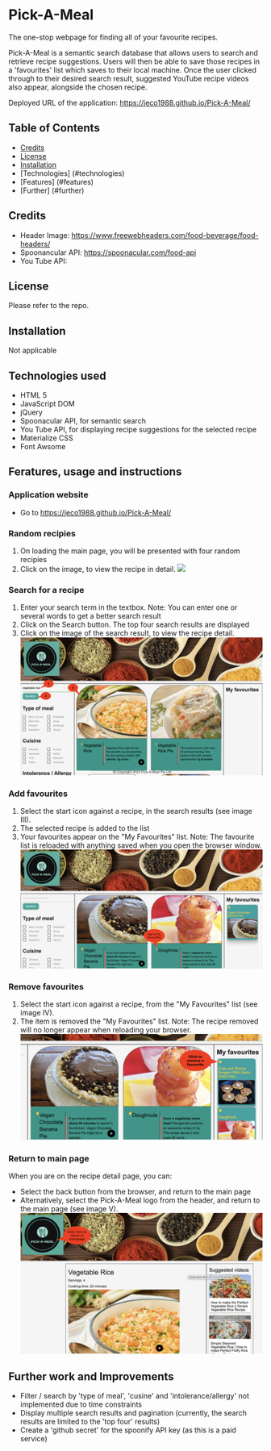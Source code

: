 # Pick-A-Meal

The one-stop webpage for finding all of your favourite recipes.

Pick-A-Meal is a semantic search database that allows users to search and retrieve recipe suggestions. Users will then be able to save those recipes in a 'favourites' list which saves to their local machine. Once the user clicked through to their desired search result, suggested YouTube recipe videos also appear, alongside the chosen recipe.

Deployed URL of the application: https://jeco1988.github.io/Pick-A-Meal/

## Table of Contents

- [Credits](#credits)
- [License](#license)
- [Installation](#installation)
- [Technologies] (#technologies)
- [Features] (#features)
- [Further] (#further)

## Credits

- Header Image: https://www.freewebheaders.com/food-beverage/food-headers/
- Spoonancular API: https://spoonacular.com/food-api
- You Tube API:

## License

Please refer to the repo.

## Installation

Not applicable

## Technologies used

- HTML 5
- JavaScript DOM
- jQuery
- Spoonacular API, for semantic search
- You Tube API, for displaying recipe suggestions for the selected recipe
- Materialize CSS
- Font Awsome

## Feratures, usage and instructions

### Application website

- Go to https://jeco1988.github.io/Pick-A-Meal/

### Random recipies

1. On loading the main page, you will be presented with four random recipies
2. Click on the image, to view the recipe in detail.
   ![](assets/images/screenshot-homepage.png)

### Search for a recipe

1. Enter your search term in the textbox. Note: You can enter one or several words to get a better search result
2. Click on the Search button. The top four search results are displayed
3. Click on the image of the search result, to view the recipe detail.
   ![](assets/images/Screenshot-search-recipe.png)

### Add favourites

1. Select the start icon against a recipe, in the search results (see image III).
2. The selected recipe is added to the list
3. Your favourites appear on the "My Favourites" list. Note: The favourite list is reloaded with anything saved when you open the browser window.
   ![](assets/images/screenshot-add-favourite.png)

### Remove favourites

1. Select the start icon against a recipe, from the "My Favourites" list (see image IV).
2. The item is removed the "My Favourites" list. Note: The recipe removed will no longer appear when reloading your browser.
   ![](assets/images/screenshot-remove-favourite.png)

### Return to main page

When you are on the recipe detail page, you can:

- Select the back button from the browser, and return to the main page
- Alternatively, select the Pick-A-Meal logo from the header, and return to the main page (see image V).
  ![](assets/images/screenshot-return-to-homepage.png)

## Further work and Improvements

- Filter / search by 'type of meal', 'cusine' and 'intolerance/allergy' not implemented due to time constraints
- Display multiple search results and pagination (currently, the search results are limited to the 'top four' results)
- Create a 'github secret' for the spoonify API key (as this is a paid service)

